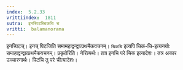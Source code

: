 ```yaml
---
index:  5.2.33
vrittiindex:  1811
sutra:  इनच्पिटच्चिकचि च
vritti:  balamanorama 
---
```


इनच्पिटच्। इनच् पिटजिति समामहाद्वन्द्वात्प्रथमैकवचनम्। `चिकचि` इत्यपि चिक-चि-इत्यनयोः समाहाद्वन्द्वात्प्रथमैकवचनम्। प्रकृतेरिति। नेरित्यर्थः। तत्र इनचि परे चिक इत्यादेशः। तत्र अकार उच्चारणार्थः। पिटचि तु परे चीत्यादेशः। 

